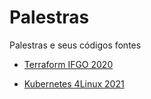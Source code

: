 # Palestras

Palestras e seus códigos fontes

- [Terraform IFGO 2020](Terraform-IFGO-2020)

- [Kubernetes 4Linux 2021](Kubernetes-4Linux-2021)
